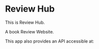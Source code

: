 # Review Hub

This is Review Hub. 

A book Review Website.

This app also provides an API accessible at:


